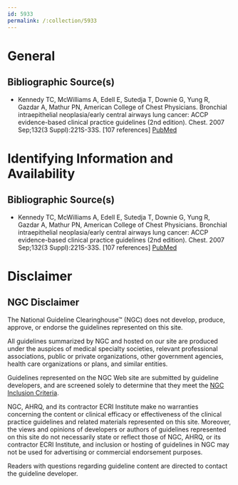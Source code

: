 ```yaml
---
id: 5933
permalink: /:collection/5933
---
```


# General

## Bibliographic Source(s)

- Kennedy TC, McWilliams A, Edell E, Sutedja T, Downie G, Yung R, Gazdar A, Mathur PN, American College of Chest Physicians. Bronchial intraepithelial neoplasia/early central airways lung cancer: ACCP evidence-based clinical practice guidelines (2nd edition). Chest. 2007 Sep;132(3 Suppl):221S-33S. [107 references] [ PubMed ](http://www.ncbi.nlm.nih.gov/entrez/query.fcgi?cmd=Retrieve&db=pubmed&dopt=Abstract&list_uids=17873170)

# Identifying Information and Availability

## Bibliographic Source(s)

- Kennedy TC, McWilliams A, Edell E, Sutedja T, Downie G, Yung R, Gazdar A, Mathur PN, American College of Chest Physicians. Bronchial intraepithelial neoplasia/early central airways lung cancer: ACCP evidence-based clinical practice guidelines (2nd edition). Chest. 2007 Sep;132(3 Suppl):221S-33S. [107 references] [ PubMed ](http://www.ncbi.nlm.nih.gov/entrez/query.fcgi?cmd=Retrieve&db=pubmed&dopt=Abstract&list_uids=17873170)

# Disclaimer

## NGC Disclaimer

The National Guideline Clearinghouse™ (NGC) does not develop, produce, approve, or endorse the guidelines represented on this site.

All guidelines summarized by NGC and hosted on our site are produced under the auspices of medical specialty societies, relevant professional associations, public or private organizations, other government agencies, health care organizations or plans, and similar entities.

Guidelines represented on the NGC Web site are submitted by guideline developers, and are screened solely to determine that they meet the [NGC Inclusion Criteria](/help-and-about/summaries/inclusion-criteria).

NGC, AHRQ, and its contractor ECRI Institute make no warranties concerning the content or clinical efficacy or effectiveness of the clinical practice guidelines and related materials represented on this site. Moreover, the views and opinions of developers or authors of guidelines represented on this site do not necessarily state or reflect those of NGC, AHRQ, or its contractor ECRI Institute, and inclusion or hosting of guidelines in NGC may not be used for advertising or commercial endorsement purposes.

Readers with questions regarding guideline content are directed to contact the guideline developer.

